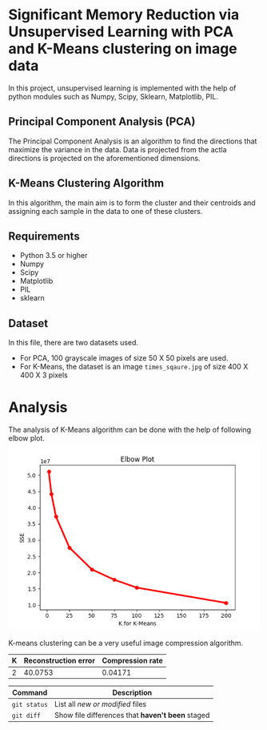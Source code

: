 # Significant Memory Reduction via Unsupervised Learning with PCA and K-Means clustering on image data
In this project, unsupervised learning is implemented with the help of python modules such as Numpy, Scipy, Sklearn, Matplotlib, PIL.

## Principal Component Analysis (PCA)
The Principal Component Analysis is an algorithm to find the directions that maximize the variance in the data. Data is projected from the actla directions is projected on the aforementioned dimensions.

## K-Means Clustering Algorithm
In this algorithm, the main aim is to form the cluster and their centroids and assigning each sample in the data to one of these clusters.

## Requirements

* Python 3.5 or higher
* Numpy
* Scipy
* Matplotlib
* PIL
* sklearn

## Dataset

In this file, there are two datasets used.
* For PCA, 100 grayscale images of size 50 X 50 pixels are used.
* For K-Means, the dataset is an image `times_sqaure.jpg` of size 400 X 400 X 3 pixels

# Analysis

The analysis of K-Means algorithm can be done with the help of following elbow plot.
![Elbow Plot](https://github.com/kedarvkunte/Significant-Memory-Reduction-via-Unsupervised-Learning-with-PCA-and-K-Means-clustering-on-image-data/blob/master/Output%20Results/Plots%20for%20K-Means%20Clustering/Elbow%20Plot.png)

K-means clustering can be a very useful image compression algorithm. 

| K  | Reconstruction error | Compression rate |
| --- | --- | --- |
| 2  | 40.0753 | 0.04171 |

| Command | Description |
| --- | --- |
| `git status` | List all *new or modified* files |
| `git diff` | Show file differences that **haven't been** staged |
